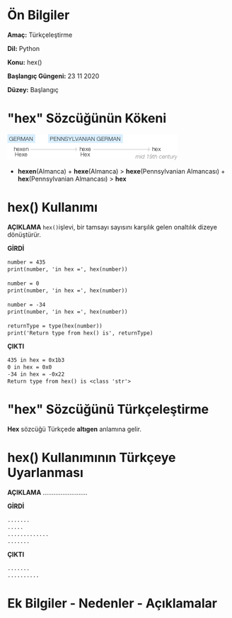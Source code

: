 # Ön Bilgiler
**Amaç:** Türkçeleştirme

**Dil:** Python

**Konu:** hex()

**Başlangıç Güngeni:** 23 11 2020

**Düzey:** Başlangıç

# "hex" Sözcüğünün Kökeni
![Görsel](/belgelik/görseller/kökenbilim/hex.png)

- **hexen**(Almanca) + **hexe**(Almanca) > **hexe**(Pennsylvanian Almancası) + **hex**(Pennsylvanian Almancası) > **hex**

# hex() Kullanımı

**AÇIKLAMA**
`hex()`işlevi, bir tamsayı sayısını karşılık gelen onaltılık dizeye dönüştürür.

**GİRDİ**
```
number = 435
print(number, 'in hex =', hex(number))

number = 0
print(number, 'in hex =', hex(number))

number = -34
print(number, 'in hex =', hex(number))

returnType = type(hex(number))
print('Return type from hex() is', returnType)
```
**ÇIKTI**
```
435 in hex = 0x1b3
0 in hex = 0x0
-34 in hex = -0x22
Return type from hex() is <class 'str'>
```

# "hex" Sözcüğünü Türkçeleştirme
**Hex** sözcüğü Türkçede **altıgen** anlamına gelir.

# hex() Kullanımının Türkçeye Uyarlanması

**AÇIKLAMA**
.........................

**GİRDİ**
```
.......
.....
.............
.......
```
**ÇIKTI**
```
.......
..........
```
# Ek Bilgiler - Nedenler - Açıklamalar
